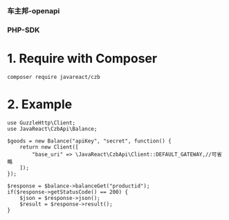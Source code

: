 ### 车主邦-openapi
### PHP-SDK

# 1. Require with Composer
```
composer require javareact/czb
```

# 2. Example
```
use GuzzleHttp\Client;
use JavaReact\CzbApi\Balance;

$goods = new Balance("apiKey", "secret", function() {
    return new Client([
        "base_uri" => \JavaReact\CzbApi\Client::DEFAULT_GATEWAY,//可省略
    ]);
});

$response = $balance->balanceGet("productid");
if($response->getStatusCode() == 200) {
    $json = $response->json();
    $result = $response->result();
}
```